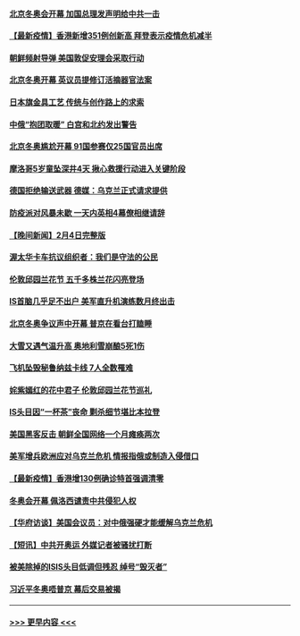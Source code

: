 #### [北京冬奥会开幕 加国总理发声明给中共一击](../pages/prog202/a103340513.md?t=02060350) 
#### [【最新疫情】香港新增351例创新高  拜登表示疫情危机减半](../pages/prog202/a103340614.md?t=02060350) 
#### [朝鲜频射导弹 美国敦促安理会采取行动](../pages/prog202/a103340620.md?t=02060350) 
#### [北京冬奥开幕 英议员提修订活摘器官法案](../pages/prog202/a103340589.md?t=02060350) 
#### [日本旗金具工艺 传统与创作路上的求索](../pages/prog202/a103340582.md?t=02060350) 
#### [中俄“抱团取暖” 白宫和北约发出警告](../pages/prog202/a103340444.md?t=02060350) 
#### [北京冬奥尴尬开幕 91国参赛仅25国官员出席](../pages/prog202/a103340406.md?t=02060350) 
#### [摩洛哥5岁童坠深井4天 揪心救援行动进入关键阶段](../pages/prog202/a103340391.md?t=02060350) 
#### [德国拒绝输送武器 德媒：乌克兰正式请求提供](../pages/prog202/a103340380.md?t=02060350) 
#### [防疫派对风暴未歇 一天内英相4幕僚相继请辞](../pages/prog202/a103340317.md?t=02060350) 
#### [【晚间新闻】2月4日完整版](../pages/prog202/a103340251.md?t=02060350) 
#### [渥太华卡车抗议组织者：我们是守法的公民](../pages/prog202/a103340076.md?t=02060350) 
#### [伦敦邱园兰花节 五千多株兰花闪亮登场](../pages/prog202/a103340312.md?t=02060350) 
#### [IS首脑几乎足不出户 美军直升机演练数月终出击](../pages/prog202/a103340236.md?t=02060350) 
#### [北京冬奥争议声中开幕 普京在看台打瞌睡](../pages/prog202/a103340250.md?t=02060350) 
#### [大雪又遇气温升高 奥地利雪崩酿5死1伤](../pages/prog202/a103340217.md?t=02060350) 
#### [飞机坠毁秘鲁纳兹卡线 7人全数罹难](../pages/prog202/a103340203.md?t=02060350) 
#### [姹紫嫣红的花中君子 伦敦邱园兰花节巡礼](../pages/prog202/a103339997.md?t=02060350) 
#### [IS头目因“一杯茶”丧命 剿杀细节堪比本拉登](../pages/prog202/a103339601.md?t=02060350) 
#### [美国黑客反击 朝鲜全国网络一个月瘫痪两次](../pages/prog202/a103339975.md?t=02060350) 
#### [美军增兵欧洲应对乌克兰危机 情报指俄或制造入侵借口](../pages/prog202/a103339912.md?t=02060350) 
#### [【最新疫情】香港增130例确诊特首强调清零](../pages/prog202/a103339885.md?t=02060350) 
#### [冬奥会开幕 佩洛西谴责中共侵犯人权](../pages/prog202/a103339880.md?t=02060350) 
#### [【华府访谈】美国会议员：对中俄强硬才能缓解乌克兰危机](../pages/prog202/a103339864.md?t=02060350) 
#### [【短讯】中共开奥运 外媒记者被骚扰打断](../pages/prog202/a103339862.md?t=02060350) 
#### [被美除掉的ISIS头目低调但残忍 绰号“毁灭者”](../pages/prog202/a103339746.md?t=02060350) 
#### [习近平冬奥唔普京 幕后交易被揭](../pages/prog202/a103339679.md?t=02060350) 

----
#### [ >>> 更早内容 <<< ](../indexes/prog202-earlier.md)
